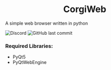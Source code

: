 <h1 align="center">CorgiWeb</h1>
<p>A simple web browser written in python</p>
<p><img alt="Discord" src="https://img.shields.io/discord/1058068024999034930"> <img alt="GitHub last commit" src="https://img.shields.io/github/last-commit/FemboyBruher1337/corgiweb"></p>

<h3 align="left">Required Libraries:</h3>
<ul>
  <li>PyQt5</li>
  <li>PyQtWebEngine</li>
</ul>
